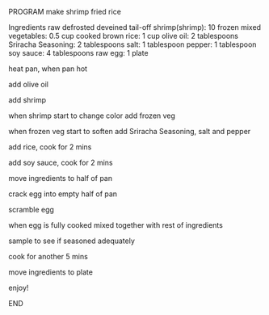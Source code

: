 PROGRAM	make shrimp fried rice 

Ingredients 
raw defrosted deveined tail-off shrimp(shrimp): 10
frozen mixed vegetables: 0.5 cup
cooked brown rice: 1 cup
olive oil: 2 tablespoons
Sriracha Seasoning: 2 tablespoons
salt: 1 tablespoon
pepper: 1 tablespoon
soy sauce: 4 tablespoons
raw egg: 1
plate

heat pan, when pan hot

add olive oil

add shrimp

when shrimp start to change color add frozen veg

when frozen veg start to soften add Sriracha Seasoning, salt and pepper

add rice, cook for 2 mins

add soy sauce, cook for 2 mins

move ingredients to half of pan

crack egg into empty half of pan

scramble egg

when egg is fully cooked mixed together with rest of ingredients

sample to see if seasoned adequately

cook for another 5 mins

move ingredients to plate

enjoy!


END